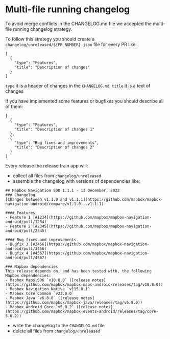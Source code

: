 # Multi-file running changelog

To avoid merge conflicts in the CHANGELOG.md file we accepted the multi-file running changelog strategy.

To follow this strategy you should create a `changelog/unreleased/${PR_NUMBER}.json` file for every PR like:

```
[
  {
    "type": "Features",
    "title": "Description of changes"
  }
]
```

`type` it is a header of changes in the `CHANGELOG.md`. `title` it is a text of changes

If you have implemented some features or bugfixes you should describe all of them:

```
[
  {
    "type": "Features",
    "title": "Description of changes 1"
  },
  {
    "type": "Bug fixes and improvements",
    "title": "Description of changes 2"
  }
]
```

Every release the release train app will:

* collect all files from `changelog/unreleased`
* assemble the changelog with versions of dependencies like:
```
## Mapbox Navigation SDK 1.1.1 - 13 December, 2022
### Changelog
[Changes between v1.1.0 and v1.1.1](https://github.com/mapbox/mapbox-navigation-android/compare/v1.1.0...v1.1.1)

#### Features
- Feature 1 [#1234](https://github.com/mapbox/mapbox-navigation-android/pull/1234)
- Feature 2 [#2345](https://github.com/mapbox/mapbox-navigation-android/pull/2345)

#### Bug fixes and improvements
- Bugfix 3 [#3456](https://github.com/mapbox/mapbox-navigation-android/pull/3456)
- Bugfix 4 [#4567](https://github.com/mapbox/mapbox-navigation-android/pull/4567)

### Mapbox dependencies
This release depends on, and has been tested with, the following Mapbox dependencies:
- Mapbox Maps SDK `v10.8.0` ([release notes](https://github.com/mapbox/mapbox-maps-android/releases/tag/v10.8.0))
- Mapbox Navigation Native `v115.0.1`
- Mapbox Core Common `v23.0.0`
- Mapbox Java `v6.8.0` ([release notes](https://github.com/mapbox/mapbox-java/releases/tag/v6.8.0))
- Mapbox Android Core `v5.0.2` ([release notes](https://github.com/mapbox/mapbox-events-android/releases/tag/core-5.0.2))
```
* write the changelog to the `CHANGELOG.md` file
* delete all files from `changelog/unreleased`

